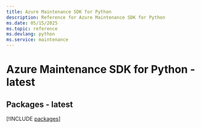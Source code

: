 ```yaml
---
title: Azure Maintenance SDK for Python
description: Reference for Azure Maintenance SDK for Python
ms.date: 05/15/2025
ms.topic: reference
ms.devlang: python
ms.service: maintenance
---
```

# Azure Maintenance SDK for Python - latest
## Packages - latest
[!INCLUDE [packages](maintenance-index.md)]